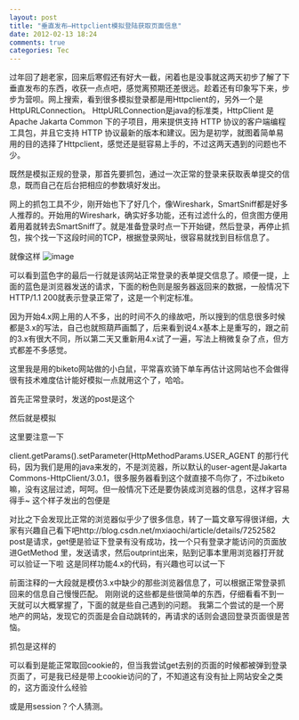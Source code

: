 ```yaml
---
layout: post
title: "垂直发布—Httpclient模拟登陆获取页面信息"
date: 2012-02-13 18:24
comments: true
categories: Tec
---
```

过年回了趟老家，回来后寒假还有好大一截，闲着也是没事就这两天初步了解了下垂直发布的东西，收获一点点吧，感觉离预期还差很远。趁着还有印象写下来，步步为营呗。网上搜索，看到很多模拟登录都是用Httpclient的，另外一个是HttpURLConnection。
HttpURLConnection是java的标准类，HttpClient 是 Apache Jakarta Common 下的子项目，用来提供支持 HTTP 协议的客户端编程工具包，并且它支持 HTTP 协议最新的版本和建议。因为是初学，就图着简单易用的目的选择了Httpclient，感觉还是挺容易上手的，不过这两天遇到的问题也不少。

<!--more-->

既然是模拟正规的登录，那首先要抓包，通过一次正常的登录来获取表单提交的信息，既而自己在后台把相应的参数填好发出。

网上的抓包工具不少，刚开始也下了好几个，像Wireshark，SmartSniff都是好多人推荐的。开始用的Wireshark，确实好多功能，还有过滤什么的，但贪图方便用着用着就转去SmartSniff了。就是准备登录时点一下开始键，然后登录，再停止抓包，挨个找一下这段时间的TCP，根据登录网址，很容易就找到目标信息了。

就像这样
![image](http://i1001.photobucket.com/albums/af134/mxiaochi/blogsource/100001114023512_zpsa214f4b2.jpg)

可以看到蓝色字的最后一行就是该网站正常登录的表单提交信息了。顺便一提，上面的蓝色是浏览器发送的请求，下面的粉色则是服务器返回来的数据，一般情况下HTTP/1.1 200就表示登录正常了，这是一个判定标准。

因为开始4.x网上用的人不多，出的时间不久的缘故吧，所以搜到的信息很多时候都是3.x的写法，自己也就照葫芦画瓢了，后来看到说4.x基本上是重写的，跟之前的3.x有很大不同，所以第二天又重新用4.x试了一遍，写法上稍微复杂了点，但方式都差不多感觉。

这里我是用的biketo网站做的小白鼠，平常喜欢骑下单车再估计这网站也不会做得很有技术难度估计能好模拟一点就用这个了，哈哈。

<script src="https://gist.github.com/wanax/6752363.js"></script>
	
首先正常登录时，发送的post是这个


<script src="https://gist.github.com/wanax/6752367.js"></script>

然后就是模拟

<script src="https://gist.github.com/wanax/6752368.js"></script>

这里要注意一下

client.getParams().setParameter(HttpMethodParams.USER_AGENT
的那行代码，因为我们是用的java来发的，不是浏览器，所以默认的user-agent是Jakarta Commons-HttpClient/3.0.1，很多服务器看到这个就直接不鸟你了，不过biketo嘛，没有这层过滤，呵呵。但一般情况下还是要伪装成浏览器的信息，这样才容易得手~
这个样子发出的包便是

<script src="https://gist.github.com/wanax/6752370.js"></script>

对比之下会发现比正常的浏览器似乎少了很多信息，转了一篇文章写得很详细，大家有兴趣自己看下吧http://blog.csdn.net/mxiaochi/article/details/7252582
post是请求，get便是验证下登录有没有成功，找一个只有登录才能访问的页面放进GetMethod 里，发送请求，然后outprint出来，贴到记事本里用浏览器打开就可以验证一下啦
这是同样功能4.x的代码，有兴趣也可以试一下

<script src="https://gist.github.com/wanax/6752373.js"></script>


前面注释的一大段就是模仿3.x中缺少的那些浏览器信息了，可以根据正常登录抓回来的信息自己慢慢匹配。
刚刚说的这些都是些很简单的东西，仔细看看不到一天就可以大概掌握了，下面的就是些自己遇到的问题。
我第二个尝试的是一个房地产的网站，发现它的页面是会自动跳转的，再请求的话则会退回登录页面很是苦恼。

<script src="https://gist.github.com/wanax/6752376.js"></script>


抓包是这样的

<script src="https://gist.github.com/wanax/6752381.js"></script>

可以看到是能正常取回cookie的，但当我尝试get去别的页面的时候都被弹到登录页面了，可是我已经是带上cookie访问的了，不知道这有没有扯上网站安全之类的，这方面没什么经验

<script src="https://gist.github.com/wanax/6752384.js"></script>

或是用session？个人猜测。













